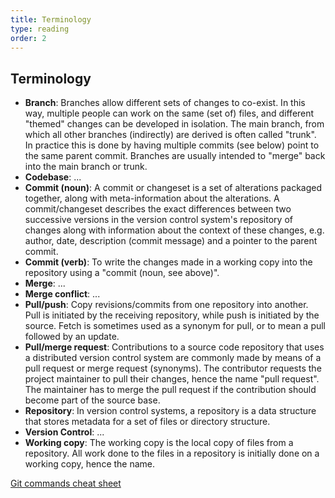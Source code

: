 ```yaml
---
title: Terminology
type: reading
order: 2
---
```


## Terminology
* **Branch**: Branches allow different sets of changes to co-exist. In this way, multiple people can work on the same (set of) files, and different "themed" changes can be developed in isolation. The main branch, from which all other branches (indirectly) are derived is often called "trunk". In practice this is done by having multiple commits (see below) point to the same parent commit. Branches are usually intended to "merge" back into the main branch or trunk.
* **Codebase**: ...
* **Commit (noun)**: A commit or changeset is a set of alterations packaged together, along with meta-information  about the alterations. A commit/changeset describes the exact differences between two successive versions in the version control system's repository of changes along with information about the context of these changes, e.g. author, date, description (commit message) and a pointer to the parent commit.
* **Commit (verb)**: To write the changes made in a working copy into the repository using a "commit (noun, see above)".
* **Merge**: ...
* **Merge conflict**: ...
* **Pull/push**: Copy revisions/commits from one repository into another. Pull is initiated by the receiving repository, while push is initiated by the source. Fetch is sometimes used as a synonym for pull, or to mean a pull followed by an update. 
* **Pull/merge request**: Contributions to a source code repository that uses a distributed version control system are commonly made by means of a pull request or merge request (synonyms). The contributor requests the project maintainer to pull their changes, hence the name "pull request". The maintainer has to merge the pull request if the contribution should become part of the source base.
* **Repository**: In version control systems, a repository is a data structure that stores metadata for a set of files or directory structure.
* **Version Control**: ...
* **Working copy**: The working copy is the local copy of files from a repository. All work done to the files in a repository is initially done on a working copy, hence the name.

[Git commands cheat sheet](https://training.github.com/downloads/github-git-cheat-sheet.pdf)
